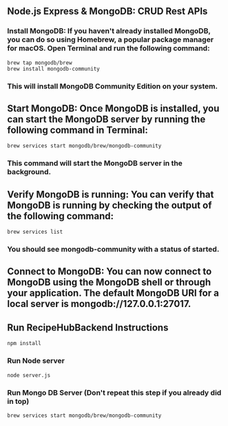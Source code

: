 ## Node.js Express & MongoDB: CRUD Rest APIs

### Install MongoDB: If you haven't already installed MongoDB, you can do so using Homebrew, a popular package manager for macOS. Open Terminal and run the following command:
```
brew tap mongodb/brew
brew install mongodb-community
```

### This will install MongoDB Community Edition on your system.


## Start MongoDB: Once MongoDB is installed, you can start the MongoDB server by running the following command in Terminal:
```
brew services start mongodb/brew/mongodb-community
```

### This command will start the MongoDB server in the background.


## Verify MongoDB is running: You can verify that MongoDB is running by checking the output of the following command:
```
brew services list
```
### You should see mongodb-community with a status of started.

## Connect to MongoDB: You can now connect to MongoDB using the MongoDB shell or through your application. The default MongoDB URI for a local server is mongodb://127.0.0.1:27017.

## Run RecipeHubBackend Instructions
```
npm install
```

### Run Node server
```
node server.js
```
### Run Mongo DB Server (Don't repeat this step if you already did in top)
```
brew services start mongodb/brew/mongodb-community
